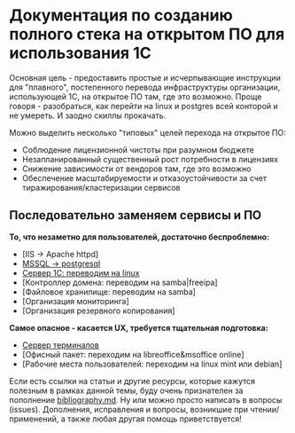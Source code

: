 # Документация по созданию полного стека на открытом ПО для использования 1С

Основная цель - предоставить простые и исчерпывающие инструкции для "плавного", постепенного перевода инфраструктуры организации, использующей 1С, на открытое ПО там, где это возможно. Проще говоря - разобраться, как перейти на linux и postgres всей конторой и не умереть. И заодно скиллы прокачать.

Можно выделить несколько "типовых" целей перехода на открытое ПО:
- Соблюдение лицензионной чистоты при разумном бюджете
- Незапланированный существенный рост потребности в лицензиях
- Снижение зависимости от вендоров там, где это возможно
- Обеспечение масштабируемости и отказоустойчивости за счет тиражирования/кластеризации сервисов

## Последовательно заменяем сервисы и ПО  

**То, что незаметно для пользователей, достаточно беспроблемно:**
- [IIS -> Apache httpd]
- [MSSQL -> postgresql]()
- [Сервер 1С: переводим на linux]()
- [Контроллер домена: переводим на samba|freeipa]
- [Файловое хранилище: переводим на samba]  
- [Организация мониторинга]  
- [Организация резервного копирования]  


**Самое опасное - касается UX, требуется тщательная подготовка:**
- [Сервер терминалов](rdp-server.md)
- [Офисный пакет: переходим на libreoffice&msoffice online]
- [Рабочие места пользователей: переходим на linux mint или debian]

Если есть ссылки на статьи и другие ресурсы, которые кажутся полезным в рамках данной темы, буду очень признателен за пополнение [bibliography.md](bibliography.md). Ну или можно просто написать в вопросы (issues).
Дополнения, исправления и вопросы, возникшие при чтении/применений, а также любая другая помощь приветствуется!
